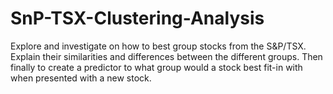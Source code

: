 # SnP-TSX-Clustering-Analysis
Explore and investigate on how to best group stocks from the S&amp;P/TSX. Explain their similarities and differences between the different groups. Then finally to create a predictor to what group would a stock best fit-in with  when presented with a new stock.

